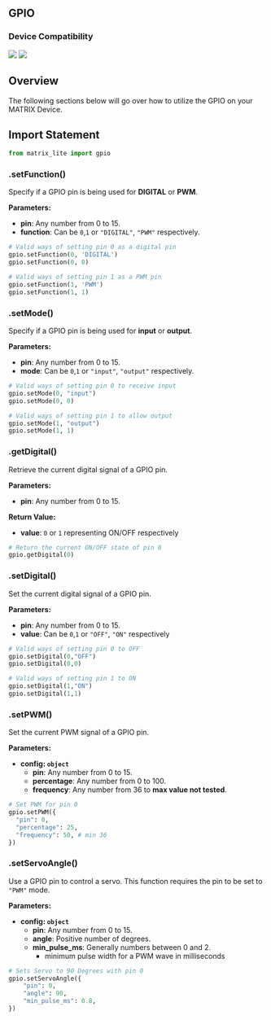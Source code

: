 <h2 style="padding-top:0">GPIO</h2>

### Device Compatibility
<img class="creator-compatibility-icon" src="../../../img/creator-icon.svg">
<img class="creator-compatibility-icon" src="../../../img/voice-icon.svg">

## Overview
The following sections below will go over how to utilize the GPIO on your MATRIX Device.

## Import Statement
```js
from matrix_lite import gpio
```

### .setFunction()
Specify if a GPIO pin is being used for **DIGITAL** or **PWM**.

**Parameters:**

- **pin**: Any number from 0 to 15.
- **function**: Can be `0`,`1` or `"DIGITAL"`, `"PWM"` respectively.

```python
# Valid ways of setting pin 0 as a digital pin
gpio.setFunction(0, 'DIGITAL')
gpio.setFunction(0, 0)

# Valid ways of setting pin 1 as a PWM pin
gpio.setFunction(1, 'PWM')
gpio.setFunction(1, 1)
```

### .setMode()
Specify if a GPIO pin is being used for **input** or **output**.

**Parameters:**

- **pin**: Any number from 0 to 15.
- **mode**: Can be `0`,`1` or `"input"`, `"output"` respectively.
```python
# Valid ways of setting pin 0 to receive input
gpio.setMode(0, "input")
gpio.setMode(0, 0)

# Valid ways of setting pin 1 to allow output
gpio.setMode(1, "output")
gpio.setMode(1, 1)
```

### .getDigital()
Retrieve the current digital signal of a GPIO pin.

**Parameters:**

- **pin**: Any number from 0 to 15.

**Return Value:**

- **value**: `0` or `1` representing ON/OFF respectively

```python
# Return the current ON/OFF state of pin 0
gpio.getDigital(0)
```

### .setDigital()
Set the current digital signal of a GPIO pin.

**Parameters:**

- **pin**: Any number from 0 to 15.
- **value**: Can be `0`,`1` or `"OFF"`, `"ON"` respectively

```python
# Valid ways of setting pin 0 to OFF
gpio.setDigital(0,"OFF")
gpio.setDigital(0,0)

# Valid ways of setting pin 1 to ON
gpio.setDigital(1,"ON")
gpio.setDigital(1,1)
```

### .setPWM()
Set the current PWM signal of a GPIO pin.

**Parameters:**

* **config: `object`**
    * **pin**: Any number from 0 to 15.
    * **percentage**: Any number from 0 to 100.
    * **frequency**: Any number from 36 to **max value not tested**.
```python
# Set PWM for pin 0
gpio.setPWM({
  "pin": 0,
  "percentage": 25,
  "frequency": 50, # min 36
})
```

### .setServoAngle()
Use a GPIO pin to control a servo. This function requires the pin to be set to `"PWM"` mode.

**Parameters:**

* **config: `object`**
    * **pin**: Any number from 0 to 15.
    * **angle**: Positive number of degrees.
    * **min_pulse_ms**: Generally numbers between 0 and 2.
        * minimum pulse width for a PWM wave in milliseconds
```python
# Sets Servo to 90 Degrees with pin 0
gpio.setServoAngle({
    "pin": 0,
    "angle": 90,
    "min_pulse_ms": 0.8,
})
```
